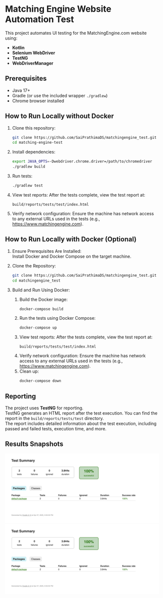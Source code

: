 # Matching Engine Website Automation Test

This project automates UI testing for the MatchingEngine.com website using:

- **Kotlin**
- **Selenium WebDriver**
- **TestNG**
- **WebDriverManager**

## Prerequisites
- Java 17+
- Gradle (or use the included wrapper `./gradlew`)
- Chrome browser installed

## How to Run Locally without Docker

1. Clone this repository:
    ```bash
    git clone https://github.com/SaiPrathimaDS/matchingengine_test.git 
    cd matching-engine-test
    ```
2. Install dependencies:
    ```bash
    export JAVA_OPTS=-Dwebdriver.chrome.driver=/path/to/chromedriver
    ./gradlew build
    ```
3. Run tests:
    ```bash
    ./gradlew test
    ```
4. View test reports:
    After the tests complete, view the test report at:
    ```
    build/reports/tests/test/index.html
    ```
5. Verify network configuration:
    Ensure the machine has network access to any external URLs used in the tests (e.g., https://www.matchingengine.com).

## How to Run Locally with Docker (Optional)

1. Ensure Prerequisites Are Installed:  
   Install Docker and Docker Compose on the target machine.

2. Clone the Repository:
    ```bash
    git clone https://github.com/SaiPrathimaDS/matchingengine_test.git 
    cd matchingengine_test
    ```
3. Build and Run Using Docker:
    1. Build the Docker image:
       ```bash
       docker-compose build
       ```
    2. Run the tests using Docker Compose:
       ```bash
       docker-compose up
       ```
    3. View test reports:
       After the tests complete, view the test report at:
       ```
       build/reports/tests/test/index.html
       ```
    4. Verify network configuration:
       Ensure the machine has network access to any external URLs used in the tests (e.g., https://www.matchingengine.com).
    5. Clean up:
       ```bash
       docker-compose down
       ```

## Reporting

The project uses **TestNG** for reporting.  
TestNG generates an HTML report after the test execution. You can find the report in the `build/reports/tests/test` directory.  
The report includes detailed information about the test execution, including passed and failed tests, execution time, and more.


## Results Snapshots
![Test Results](screenshots/Screenshot_2025-04-27_1.png)
![Test results](screenshots/Screenshot_2025-04-27_2.png)


